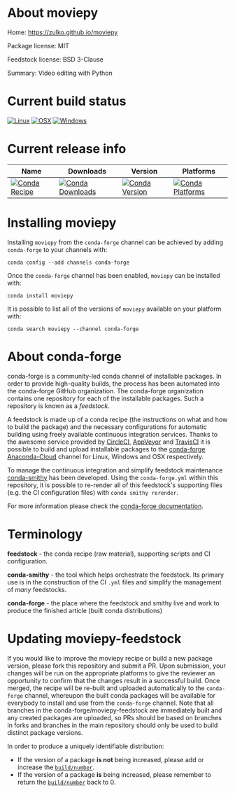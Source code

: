 About moviepy
=============

Home: https://zulko.github.io/moviepy

Package license: MIT

Feedstock license: BSD 3-Clause

Summary: Video editing with Python



Current build status
====================

[![Linux](https://img.shields.io/circleci/project/github/conda-forge/moviepy-feedstock/master.svg?label=Linux)](https://circleci.com/gh/conda-forge/moviepy-feedstock)
[![OSX](https://img.shields.io/travis/conda-forge/moviepy-feedstock/master.svg?label=macOS)](https://travis-ci.org/conda-forge/moviepy-feedstock)
[![Windows](https://img.shields.io/appveyor/ci/conda-forge/moviepy-feedstock/master.svg?label=Windows)](https://ci.appveyor.com/project/conda-forge/moviepy-feedstock/branch/master)

Current release info
====================

| Name | Downloads | Version | Platforms |
| --- | --- | --- | --- |
| [![Conda Recipe](https://img.shields.io/badge/recipe-moviepy-green.svg)](https://anaconda.org/conda-forge/moviepy) | [![Conda Downloads](https://img.shields.io/conda/dn/conda-forge/moviepy.svg)](https://anaconda.org/conda-forge/moviepy) | [![Conda Version](https://img.shields.io/conda/vn/conda-forge/moviepy.svg)](https://anaconda.org/conda-forge/moviepy) | [![Conda Platforms](https://img.shields.io/conda/pn/conda-forge/moviepy.svg)](https://anaconda.org/conda-forge/moviepy) |

Installing moviepy
==================

Installing `moviepy` from the `conda-forge` channel can be achieved by adding `conda-forge` to your channels with:

```
conda config --add channels conda-forge
```

Once the `conda-forge` channel has been enabled, `moviepy` can be installed with:

```
conda install moviepy
```

It is possible to list all of the versions of `moviepy` available on your platform with:

```
conda search moviepy --channel conda-forge
```


About conda-forge
=================

conda-forge is a community-led conda channel of installable packages.
In order to provide high-quality builds, the process has been automated into the
conda-forge GitHub organization. The conda-forge organization contains one repository
for each of the installable packages. Such a repository is known as a *feedstock*.

A feedstock is made up of a conda recipe (the instructions on what and how to build
the package) and the necessary configurations for automatic building using freely
available continuous integration services. Thanks to the awesome service provided by
[CircleCI](https://circleci.com/), [AppVeyor](http://www.appveyor.com/)
and [TravisCI](https://travis-ci.org/) it is possible to build and upload installable
packages to the [conda-forge](https://anaconda.org/conda-forge)
[Anaconda-Cloud](http://docs.anaconda.org/) channel for Linux, Windows and OSX respectively.

To manage the continuous integration and simplify feedstock maintenance
[conda-smithy](http://github.com/conda-forge/conda-smithy) has been developed.
Using the ``conda-forge.yml`` within this repository, it is possible to re-render all of
this feedstock's supporting files (e.g. the CI configuration files) with ``conda smithy rerender``.

For more information please check the [conda-forge documentation](https://conda-forge.org/docs/).

Terminology
===========

**feedstock** - the conda recipe (raw material), supporting scripts and CI configuration.

**conda-smithy** - the tool which helps orchestrate the feedstock.
                   Its primary use is in the construction of the CI ``.yml`` files
                   and simplify the management of *many* feedstocks.

**conda-forge** - the place where the feedstock and smithy live and work to
                  produce the finished article (built conda distributions)


Updating moviepy-feedstock
==========================

If you would like to improve the moviepy recipe or build a new
package version, please fork this repository and submit a PR. Upon submission,
your changes will be run on the appropriate platforms to give the reviewer an
opportunity to confirm that the changes result in a successful build. Once
merged, the recipe will be re-built and uploaded automatically to the
`conda-forge` channel, whereupon the built conda packages will be available for
everybody to install and use from the `conda-forge` channel.
Note that all branches in the conda-forge/moviepy-feedstock are
immediately built and any created packages are uploaded, so PRs should be based
on branches in forks and branches in the main repository should only be used to
build distinct package versions.

In order to produce a uniquely identifiable distribution:
 * If the version of a package **is not** being increased, please add or increase
   the [``build/number``](http://conda.pydata.org/docs/building/meta-yaml.html#build-number-and-string).
 * If the version of a package **is** being increased, please remember to return
   the [``build/number``](http://conda.pydata.org/docs/building/meta-yaml.html#build-number-and-string)
   back to 0.